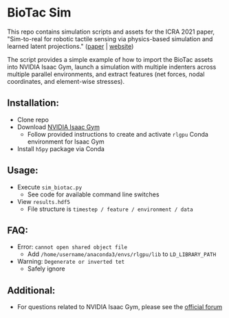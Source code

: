 # BioTac Sim
This repo contains simulation scripts and assets for the ICRA 2021 paper, "Sim-to-real for robotic tactile sensing via physics-based simulation and learned latent projections." ([paper](https://arxiv.org/abs/2103.16747) | [website](https://sites.google.com/nvidia.com/tactiledata2))

The script provides a simple example of how to import the BioTac assets into NVIDIA Isaac Gym, launch a simulation with multiple indenters across multiple parallel environments, and extract features (net forces, nodal coordinates, and element-wise stresses).

## Installation:
- Clone repo
- Download [NVIDIA Isaac Gym](https://developer.nvidia.com/isaac-gym/download)
    - Follow provided instructions to create and activate `rlgpu` Conda environment for Isaac Gym
- Install `h5py` package via Conda

## Usage:
- Execute `sim_biotac.py`
    - See code for available command line switches
- View `results.hdf5`
    - File structure is `timestep / feature / environment / data`

## FAQ:
- Error: `cannot open shared object file`
    - Add `/home/username/anaconda3/envs/rlgpu/lib` to `LD_LIBRARY_PATH`
- Warning: `Degenerate or inverted tet`
    - Safely ignore

## Additional:
- For questions related to NVIDIA Isaac Gym, please see the [official forum](https://forums.developer.nvidia.com/c/agx-autonomous-machines/isaac/isaac-gym/322)
